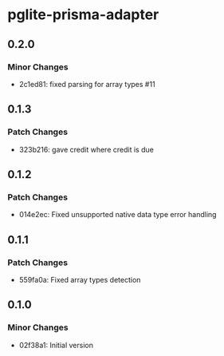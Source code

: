 # pglite-prisma-adapter

## 0.2.0

### Minor Changes

- 2c1ed81: fixed parsing for array types #11

## 0.1.3

### Patch Changes

- 323b216: gave credit where credit is due

## 0.1.2

### Patch Changes

- 014e2ec: Fixed unsupported native data type error handling

## 0.1.1

### Patch Changes

- 559fa0a: Fixed array types detection

## 0.1.0

### Minor Changes

- 02f38a1: Initial version
